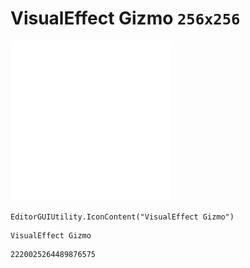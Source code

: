 # VisualEffect Gizmo `256x256`
<img src="/img/VisualEffect%20Gizmo.png" width=256 height=256>

``` CSharp
EditorGUIUtility.IconContent("VisualEffect Gizmo")
```
```
VisualEffect Gizmo
```
```
2220025264489876575
```
